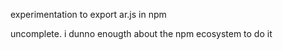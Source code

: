 experimentation to export ar.js in npm


uncomplete. i dunno enougth about the npm ecosystem to do it
